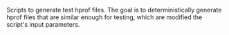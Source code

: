 Scripts to generate test hprof files. The goal is to deterministically generate hprof files that are similar enough for testing, which are modified the script's input parameters.